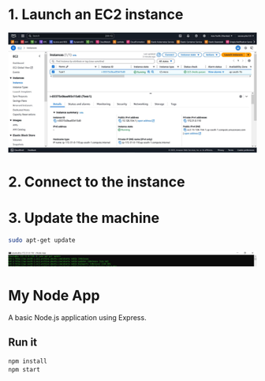# 1. Launch an EC2 instance
![image alt](https://github.com/souravhajra123/ElevateLabTask1/blob/d75b0372adce714df3802ec707297be990bcdd50/images/1.JPG)

# 2. Connect to the instance

# 3. Update the machine
```bash
sudo apt-get update
```
![image alt](https://github.com/souravhajra123/ElevateLabTask1/blob/78b02af26f3f619c0e4483d1dfd6efadadc72db7/images/2.JPG)



# My Node App

A basic Node.js application using Express.


## Run it

```bash
npm install
npm start



